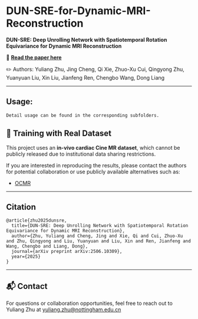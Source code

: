 # DUN-SRE-for-Dynamic-MRI-Reconstruction
**DUN-SRE: Deep Unrolling Network with Spatiotemporal Rotation Equivariance for Dynamic MRI Reconstruction**

📄 **[Read the paper here](https://arxiv.org/abs/2506.10309)**

✏️ Authors: Yuliang Zhu, Jing Cheng, Qi Xie, Zhuo-Xu Cui, Qingyong Zhu, Yuanyuan Liu, Xin Liu, Jianfeng Ren, Chengbo Wang, Dong Liang

---

## Usage:
```
Detail usage can be found in the corresponding subfolders.
```

## 📂 Training with Real Dataset

This project uses an **in-vivo cardiac Cine MR dataset**, which cannot be publicly released due to institutional data sharing restrictions.

If you are interested in reproducing the results, please contact the authors for potential collaboration or use publicly available alternatives such as:

- [OCMR](https://www.ocmr.info/)

---

## Citation
```
@article{zhu2025dunsre,
  title={DUN-SRE: Deep Unrolling Network with Spatiotemporal Rotation Equivariance for Dynamic MRI Reconstruction},
  author={Zhu, Yuliang and Cheng, Jing and Xie, Qi and Cui, Zhuo-Xu and Zhu, Qingyong and Liu, Yuanyuan and Liu, Xin and Ren, Jianfeng and Wang, Chengbo and Liang, Dong},
  journal={arXiv preprint arXiv:2506.10309},
  year={2025}
}
```
---

## 📬 Contact

For questions or collaboration opportunities, feel free to reach out to Yuliang Zhu at yuliang.zhu@nottingham.edu.cn

